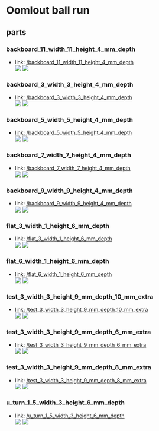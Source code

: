 # Oomlout ball run


## parts

### backboard_11_width_11_height_4_mm_depth
* link: [/backboard_11_width_11_height_4_mm_depth](backboard_11_width_11_height_4_mm_depth)  
![](backboard_11_width_11_height_4_mm_depth/3dpr_300.png)  ![](backboard_11_width_11_height_4_mm_depth/image_300.jpg)
 

### backboard_3_width_3_height_4_mm_depth
* link: [/backboard_3_width_3_height_4_mm_depth](backboard_3_width_3_height_4_mm_depth)  
![](backboard_3_width_3_height_4_mm_depth/3dpr_300.png)  ![](backboard_3_width_3_height_4_mm_depth/image_300.jpg)
 

### backboard_5_width_5_height_4_mm_depth
* link: [/backboard_5_width_5_height_4_mm_depth](backboard_5_width_5_height_4_mm_depth)  
![](backboard_5_width_5_height_4_mm_depth/3dpr_300.png)  ![](backboard_5_width_5_height_4_mm_depth/image_300.jpg)
 

### backboard_7_width_7_height_4_mm_depth
* link: [/backboard_7_width_7_height_4_mm_depth](backboard_7_width_7_height_4_mm_depth)  
![](backboard_7_width_7_height_4_mm_depth/3dpr_300.png)  ![](backboard_7_width_7_height_4_mm_depth/image_300.jpg)
 

### backboard_9_width_9_height_4_mm_depth
* link: [/backboard_9_width_9_height_4_mm_depth](backboard_9_width_9_height_4_mm_depth)  
![](backboard_9_width_9_height_4_mm_depth/3dpr_300.png)  ![](backboard_9_width_9_height_4_mm_depth/image_300.jpg)
 

### flat_3_width_1_height_6_mm_depth
* link: [/flat_3_width_1_height_6_mm_depth](flat_3_width_1_height_6_mm_depth)  
![](flat_3_width_1_height_6_mm_depth/3dpr_300.png)  ![](flat_3_width_1_height_6_mm_depth/image_300.jpg)
 

### flat_6_width_1_height_6_mm_depth
* link: [/flat_6_width_1_height_6_mm_depth](flat_6_width_1_height_6_mm_depth)  
![](flat_6_width_1_height_6_mm_depth/3dpr_300.png)  ![](flat_6_width_1_height_6_mm_depth/image_300.jpg)
 

### test_3_width_3_height_9_mm_depth_10_mm_extra
* link: [/test_3_width_3_height_9_mm_depth_10_mm_extra](test_3_width_3_height_9_mm_depth_10_mm_extra)  
![](test_3_width_3_height_9_mm_depth_10_mm_extra/3dpr_300.png)  ![](test_3_width_3_height_9_mm_depth_10_mm_extra/image_300.jpg)
 

### test_3_width_3_height_9_mm_depth_6_mm_extra
* link: [/test_3_width_3_height_9_mm_depth_6_mm_extra](test_3_width_3_height_9_mm_depth_6_mm_extra)  
![](test_3_width_3_height_9_mm_depth_6_mm_extra/3dpr_300.png)  ![](test_3_width_3_height_9_mm_depth_6_mm_extra/image_300.jpg)
 

### test_3_width_3_height_9_mm_depth_8_mm_extra
* link: [/test_3_width_3_height_9_mm_depth_8_mm_extra](test_3_width_3_height_9_mm_depth_8_mm_extra)  
![](test_3_width_3_height_9_mm_depth_8_mm_extra/3dpr_300.png)  ![](test_3_width_3_height_9_mm_depth_8_mm_extra/image_300.jpg)
 

### u_turn_1_5_width_3_height_6_mm_depth
* link: [/u_turn_1_5_width_3_height_6_mm_depth](u_turn_1_5_width_3_height_6_mm_depth)  
![](u_turn_1_5_width_3_height_6_mm_depth/3dpr_300.png)  ![](u_turn_1_5_width_3_height_6_mm_depth/image_300.jpg)
 
